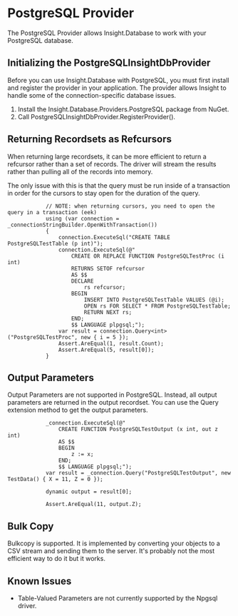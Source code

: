 # PostgreSQL Provider #

The PostgreSQL Provider allows Insight.Database to work with your PostgreSQL database.

## Initializing the PostgreSQLInsightDbProvider ##

Before you can use Insight.Database with PostgreSQL, you must first install and register the provider in your application. The provider allows Insight to handle some of the connection-specific database issues.

1. Install the Insight.Database.Providers.PostgreSQL package from NuGet.
2. Call PostgreSQLInsightDbProvider.RegisterProvider().

## Returning Recordsets as Refcursors ##

When returning large recordsets, it can be more efficient to return a refcursor rather than a set of records. The driver will stream the results rather than pulling all of the records into memory.

The only issue with this is that the query must be run inside of a transaction in order for the cursors to stay open for the duration of the query.

				// NOTE: when returning cursors, you need to open the query in a transaction (eek)
				using (var connection = _connectionStringBuilder.OpenWithTransaction())
				{
					connection.ExecuteSql("CREATE TABLE PostgreSQLTestTable (p int)");
					connection.ExecuteSql(@"
						CREATE OR REPLACE FUNCTION PostgreSQLTestProc (i int) 
						RETURNS SETOF refcursor
						AS $$
						DECLARE
							rs refcursor;
						BEGIN 
							INSERT INTO PostgreSQLTestTable VALUES (@i);
							OPEN rs FOR SELECT * FROM PostgreSQLTestTable;
							RETURN NEXT rs;
						END;
						$$ LANGUAGE plpgsql;");
					var result = connection.Query<int>("PostgreSQLTestProc", new { i = 5 });
					Assert.AreEqual(1, result.Count);
					Assert.AreEqual(5, result[0]);
				}

## Output Parameters ##

Output Parameters are not supported in PostgreSQL. Instead, all output parameters are returned in the output recordset. You can use the Query<dynamic> extension method to get the output parameters.

				_connection.ExecuteSql(@"
					CREATE FUNCTION PostgreSQLTestOutput (x int, out z int)
					AS $$
					BEGIN 
						z := x; 
					END;
					$$ LANGUAGE plpgsql;");
				var result = _connection.Query("PostgreSQLTestOutput", new TestData() { X = 11, Z = 0 });

				dynamic output = result[0];

				Assert.AreEqual(11, output.Z);  

## Bulk Copy ##

Bulkcopy is supported. It is implemented by converting your objects to a CSV stream and sending them to the server. It's probably not the most efficient way to do it but it works.

## Known Issues ##

* Table-Valued Parameters are not currently supported by the Npgsql driver.
